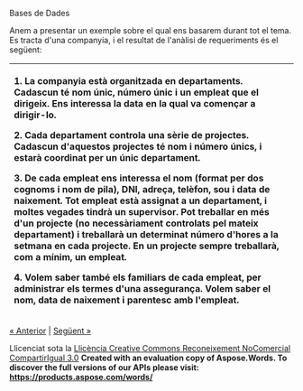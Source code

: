 Bases de Dades

Anem a presentar un exemple sobre el qual ens basarem durant tot el tema. Es tracta d'una companyia, i el resultat de l'anàlisi de requeriments és el següent:


|<p>1. La companyia està organitzada en departaments. Cadascun té nom únic, número únic i un empleat que el dirigeix. Ens interessa la data en la qual va començar a dirigir-lo.</p><p>2. Cada departament controla una sèrie de projectes. Cadascun d'aquestos projectes té nom i número únics, i estarà coordinat per un únic departament.</p><p>3. De cada empleat ens interessa el nom (format per dos cognoms i nom de pila), DNI, adreça, telèfon, sou i data de naixement. Tot empleat està assignat a un departament, i moltes vegades tindrà un supervisor. Pot treballar en més d'un projecte (no necessàriament controlats pel mateix departament) i treballarà un determinat número d'hores a la setmana en cada projecte. En un projecte sempre treballarà, com a mínim, un empleat.</p><p>4. Volem saber també els familiars de cada empleat, per administrar els termes d'una assegurança. Volem saber el nom, data de naixement i parentesc amb l'empleat.</p>|
| :- |



[« Anterior](1_introducci.md) | [Següent »](3_les_entitats_del_model_er.md)

Llicenciat sota la [Llicència Creative Commons Reconeixement NoComercial CompartirIgual 3.0](http://creativecommons.org/licenses/by-nc-sa/3.0/)
**Created with an evaluation copy of Aspose.Words. To discover the full versions of our APIs please visit: https://products.aspose.com/words/**
